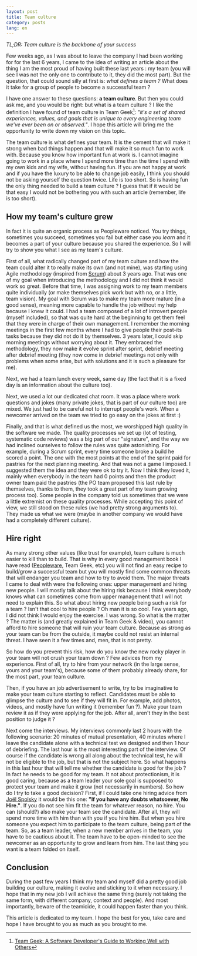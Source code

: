 ```yaml
---
layout: post
title: Team culture
category: posts
lang: en
---
```


*TL;DR: Team culture is the backbone of your success*

Few weeks ago, as I was about to leave the company I had been working for for the last 6 years,
I came to the idea of writing an article about the thing I am the most proud of having built these last years :
my team (you will see I was not the only one to contribute to it, they did the most part). But the question,
that could sound silly at first is: *what defines a team ?* What does it take for a group of people to become a successful team ?

I have one answer to these questions: **a team culture**. But then you could ask me, and you would be right: but what is a
team culture ? I like the definition I have found of team culture in Team Geek[^teamgeek]: *"it's a set of shared experiences, values,
 and goals that is unique to every engineering team we've ever been on or observed."*. I hope this article will bring me
 the opportunity to write down my vision on this topic.

The team culture is what defines your team. It is the cement that will make it strong when bad things happen and that 
will make it so much fun to work with. Because you know how important fun at work is. I cannot imagine going to work in 
a place where I spend more time than the time I spend with my own kids and my wife, without having fun. If you are not 
happy at work and if you have the luxury to be able to change job easily, I think you should not be asking yourself the 
question twice. Life is too short. So is having fun the only thing needed to build a team culture ? I guess that if it 
would be that easy I would not be bothering you with such an article (remember, life is too short).

## How my team's culture grew

In fact it is quite an organic process as Peopleware noticed. You try things, sometimes you succeed, sometimes you fail 
but either case *you learn* and it becomes a part of your culture because you shared the experience. So I will try to show
you what I see as my team's culture.

First of all, what radically changed part of my team culture and how the team could alter it to really make its own (and
not mine), was starting using Agile methodology (inspired from [Scrum](http://en.wikipedia.org/wiki/Scrum_%28software_development%29)) about 3 years ago. That was one of my goal when
introducing the methodology and I did not think it would work so great. Before that time, I was assigning work to my 
team members quite individually (or make themselves pick work but with no, or a little, team vision). My goal with Scrum 
was to make my team more mature (in a good sense), meaning more capable to handle the job without my help because I knew 
it could. I had a team composed of a lot of introvert people (myself included), so that was quite hard at the beginning 
to get them feel that they were in charge of their own management. I remember the morning meetings in the first few
months where I had to give people their post-its tasks because they did not do it by themselves. 3 years later, I could
skip morning meetings without worrying about it. They embraced the methodology, they now make it evolve sprint after 
sprint, debrief meeting after debrief meeting (they now come in debrief meetings not only with problems when some arise, 
but with solutions and it is such a pleasure for me).

Next, we had a team lunch every week, same day (the fact that it is a fixed day is an information about the culture too).

Next, we used a lot our dedicated chat room. It was a place where work questions and jokes (many private jokes, that is
part of our culture too) are mixed. We just had to be careful not to interrupt people's work. When a newcomer arrived on
the team we tried to go easy on the jokes at first :)

Finally, and that is what defined us the most, we worshipped high quality in the software we made. The quality processes we
set up (lot of testing, systematic code reviews) was a big part of our "signature", and the way we had inclined ourselves
to follow the rules was quite astonishing. For example, during a Scrum sprint, every time someone broke a build he scored
a point. The one with the most points at the end of the sprint paid for pastries for the next planning meeting. And that
was not a game I imposed. I suggested them the idea and they were ok to try it. Now I think they loved it, mainly when
everybody in the team had 0 points and then the product owner team paid the pastries (the PO team proposed this last rule
by themselves, thanks to them, they took a great part of my team growing process too). Some people in the company told us
sometimes that we were a little extremist on these quality processes. While accepting this point of view, we still stood on
these rules (we had pretty strong arguments to). They made us what we were (maybe in another company we would have had a
completely different culture).

## Hire right

As many strong other values (like trust for example), team culture is much easier to kill than to build. That is why in 
every good management book I have read ([Peopleware](http://en.wikipedia.org/wiki/Peopleware:_Productive_Projects_and_Teams), Team Geek, etc) you will not find an easy recipe to build/grow a
successful team but you will mostly find some common threats that will endanger you team and how to try to avoid them. 
The major threats I came to deal with were the following ones: upper management and hiring new people. I will mostly talk 
about the hiring risk because I think everybody knows what can sometimes come from upper management that I will not need 
to explain this. So what about hiring new people being such a risk for a team ? Isn't that cool to hire people ? Oh man 
it is so cool. Few years ago, I did not think I would enjoy the exercise. I was wrong. So what is the matter ? The matter 
is (and greatly explained in Team Geek & video), you cannot afford to hire someone that will ruin your team culture. 
Because as strong as your team can be from the outside, it maybe could not resist an internal threat. I have seen it a
few times and, men, that is not pretty.

So how do you prevent this risk, how do you know the new rocky player in your team will not crush your team down ?
Few advices from my experience. First of all, try to hire from your network (in the large sense, yours and your team's),
because some of them probably already share, for the most part, your team culture.

Then, if you have an job advertisement to write, try to be imaginative to make your team culture starting to reflect. 
Candidates must be able to glimpse the culture and to see if they will fit in. For example, add photos, videos, and mostly 
have fun writing it (remember fun ?). Make your team review it as if they were applying for the job. After all, aren't 
they in the best position to judge it ?

Next come the interviews. My interviews commonly last 2 hours with the following scenario: 20 minutes of mutual presentation,
40 minutes where I leave the candidate alone with a technical test we designed and then 1 hour of debriefing. The last hour
is the most interesting part of the interview. Of course if the candidate is wrong all along about the technical test,
he will not be eligible to the job, but that is not the subject here. So what happens in this last hour that will tell
me whether the candidate is good for the job ? In fact he needs to be good for my team. It not about protectionism, it
is good caring, because as a team leader your sole goal is supposed to protect your team and make it grow (not necessarily
in numbers). So how do I try to take a good decision? First, if I could take one hiring advice from [Joël Spolsky](http://www.joelonsoftware.com/articles/GuerrillaInterviewing3.html) it would
be this one: **"If you have any doubts whatsoever, No Hire."**. If you do not see him fit the team for whatever reason, no hire.
You can (should?) also make your team see the candidate. After all, they will spend more time with him than with you if
you hire him. But when you hire someone you expect him to participate to the team culture, being part of the team. So, as
a team leader, when a new member arrives in the team, you have to be cautious about it. The team have to be open-minded
to see the newcomer as an opportunity to grow and learn from him. The last thing you want is a team folded on itself.

## Conclusion

During the past few years I think my team and myself did a pretty good job building our culture, making it evolve and
sticking to it when necessary. I hope that in my new job I will achieve the same thing (surely not taking the same form,
with different company, context and people). And most importantly, beware of the teamicide, it could happen faster than
you think.


This article is dedicated to my team. I hope the best for you, take care and hope I have brought to you as much as you
brought to me.

[^teamgeek]: [Team Geek: A Software Developer's Guide to Working Well with Others](http://shop.oreilly.com/product/0636920018025.do)
